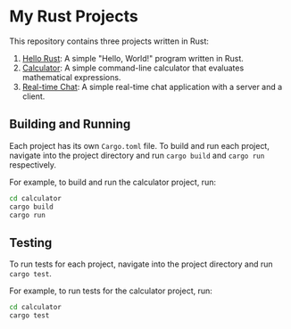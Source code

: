# My Rust Projects

This repository contains three projects written in Rust:

1. [Hello Rust](hello_rust/): A simple "Hello, World!" program written in Rust.
2. [Calculator](calculator/): A simple command-line calculator that evaluates mathematical expressions.
3. [Real-time Chat](real_time_chat/): A simple real-time chat application with a server and a client.

## Building and Running

Each project has its own `Cargo.toml` file. To build and run each project, navigate into the project directory and run `cargo build` and `cargo run` respectively.

For example, to build and run the calculator project, run:

```sh
cd calculator
cargo build
cargo run
```

## Testing

To run tests for each project, navigate into the project directory and run `cargo test`.

For example, to run tests for the calculator project, run:

```sh
cd calculator
cargo test
```